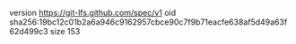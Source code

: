 version https://git-lfs.github.com/spec/v1
oid sha256:19bc12c01b2a6a946c9162957cbce90c7f9b71eacfe638af5d49a63f62d499c3
size 153
